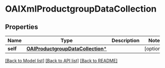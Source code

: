 # OAIXmlProductgroupDataCollection

## Properties
Name | Type | Description | Notes
------------ | ------------- | ------------- | -------------
**self** | [**OAIProductgroupDataCollection***](OAIProductgroupDataCollection.md) |  | [optional] 

[[Back to Model list]](../README.md#documentation-for-models) [[Back to API list]](../README.md#documentation-for-api-endpoints) [[Back to README]](../README.md)


